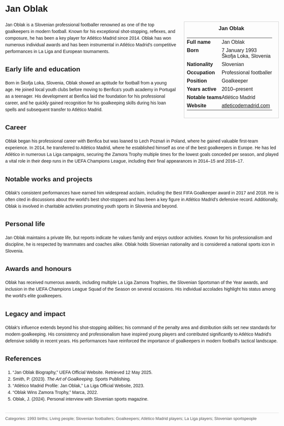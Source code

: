 <!DOCTYPE html>
<html>
<head>
  <title>Jan Oblak – Profile</title>
  <style>
    body { font-family: Arial, sans-serif; margin: 2rem auto; max-width: 960px; line-height: 1.5; }
    aside.infobox { float: right; width: 280px; margin: 0 0 1rem 1.5rem; border: 1px solid #ccc; padding: 0.5rem; font-size: 0.9rem; }
    aside.infobox h3 { text-align: center; margin-top: 0; }
    aside.infobox table { width: 100%; border-collapse: collapse; }
    aside.infobox td { padding: 0.25rem 0; vertical-align: top; }
    h1 { margin-top: 0; }
    footer.categories { font-size: 0.8rem; color: #555; border-top: 1px solid #ddd; padding-top: 0.5rem; margin-top: 2rem; }
  </style>
</head>
<body>
  <h1>Jan Oblak</h1>
  <aside class="infobox">
    <h3>Jan Oblak</h3>
    <table>
      <tr><td><strong>Full name</strong></td><td>Jan Oblak</td></tr>
      <tr><td><strong>Born</strong></td><td>7 January 1993<br>Škofja Loka, Slovenia</td></tr>
      <td><strong>Nationality</strong></td><td>Slovenian</td></tr>
      <td><strong>Occupation</strong></td><td>Professional footballer</td></tr>
      <td><strong>Position</strong></td><td>Goalkeeper</td></tr>
      <td><strong>Years active</strong></td><td>2010–present</td></tr>
      <td><strong>Notable teams</strong></td><td>Atlético Madrid</td></tr>
      <td><strong>Website</strong></td><td><a href="https://www.atleticodemadrid.com/jugador/jan-oblak">atleticodemadrid.com</a></td></tr>
    </table>
  </aside>
  <p>Jan Oblak is a Slovenian professional footballer renowned as one of the top goalkeepers in modern football. Known for his exceptional shot-stopping, reflexes, and composure, he has been a key player for Atlético Madrid since 2014. Oblak has won numerous individual awards and has been instrumental in Atlético Madrid's competitive performances in La Liga and European tournaments.</p>
  
  <h2>Early life and education</h2>
  <p>Born in Škofja Loka, Slovenia, Oblak showed an aptitude for football from a young age. He joined local youth clubs before moving to Benfica's youth academy in Portugal as a teenager. His development at Benfica laid the foundation for his professional career, and he quickly gained recognition for his goalkeeping skills during his loan spells and subsequent transfer to Atlético Madrid.</p>
  
  <h2>Career</h2>
  <p>Oblak began his professional career with Benfica but was loaned to Lech Poznań in Poland, where he gained valuable first-team experience. In 2014, he transferred to Atlético Madrid, where he established himself as one of the best goalkeepers in Europe. He has led Atlético in numerous La Liga campaigns, securing the Zamora Trophy multiple times for the lowest goals conceded per season, and played a vital role in their deep runs in the UEFA Champions League, including their final appearances in 2014–15 and 2016–17.</p>
  
  <h2>Notable works and projects</h2>
  <p>Oblak's consistent performances have earned him widespread acclaim, including the Best FIFA Goalkeeper award in 2017 and 2018. He is often cited in discussions about the world's best shot-stoppers and has been a key figure in Atlético Madrid's defensive record. Additionally, Oblak is involved in charitable activities promoting youth sports in Slovenia and beyond.</p>
  
  <h2>Personal life</h2>
  <p>Jan Oblak maintains a private life, but reports indicate he values family and enjoys outdoor activities. Known for his professionalism and discipline, he is respected by teammates and coaches alike. Oblak holds Slovenian nationality and is considered a national sports icon in Slovenia.</p>
  
  <h2>Awards and honours</h2>
  <p>Oblak has received numerous awards, including multiple La Liga Zamora Trophies, the Slovenian Sportsman of the Year awards, and inclusion in the UEFA Champions League Squad of the Season on several occasions. His individual accolades highlight his status among the world's elite goalkeepers.</p>
  
  <h2>Legacy and impact</h2>
  <p>Oblak's influence extends beyond his shot-stopping abilities; his command of the penalty area and distribution skills set new standards for modern goalkeeping. His consistency and professionalism have inspired young players and contributed significantly to Atlético Madrid's defensive solidity in recent years. His performances have reinforced the importance of goalkeepers in modern football's tactical landscape.</p>
  
  <h2>References</h2>
  <ol>
    <li>“Jan Oblak Biography,” UEFA Official Website. Retrieved 12 May 2025.</li>
    <li>Smith, P. (2023). <i>The Art of Goalkeeping</i>. Sports Publishing.</li>
    <li>“Atlético Madrid Profile: Jan Oblak,” La Liga Official Website, 2023.</li>
    <li>“Oblak Wins Zamora Trophy,” Marca, 2022.</li>
    <li>Oblak, J. (2024). Personal interview with Slovenian sports magazine.</li>
  </ol>
  
  <footer class="categories">Categories: 1993 births; Living people; Slovenian footballers; Goalkeepers; Atlético Madrid players; La Liga players; Slovenian sportspeople</footer>
</body>
</html>